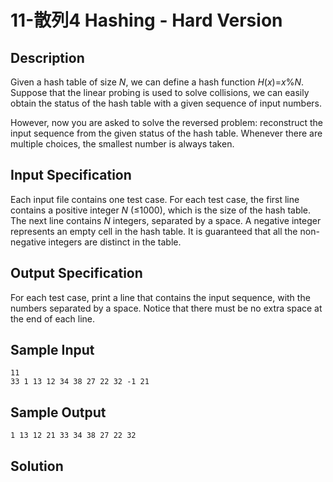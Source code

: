 # 11-散列4 Hashing - Hard Version

## Description

Given a hash table of size *N*, we can define a hash function *H*(*x*)=*x*%*N*. Suppose that the linear probing is used to solve collisions, we can easily obtain the status of the hash table with a given sequence of input numbers.

However, now you are asked to solve the reversed problem: reconstruct the input sequence from the given status of the hash table. Whenever there are multiple choices, the smallest number is always taken.



## Input Specification

Each input file contains one test case. For each test case, the first line contains a positive integer *N* (≤1000), which is the size of the hash table. The next line contains *N* integers, separated by a space. A negative integer represents an empty cell in the hash table. It is guaranteed that all the non-negative integers are distinct in the table.



## Output Specification

For each test case, print a line that contains the input sequence, with the numbers separated by a space. Notice that there must be no extra space at the end of each line.



## Sample Input

```
11
33 1 13 12 34 38 27 22 32 -1 21
```



## Sample Output

```
1 13 12 21 33 34 38 27 22 32
```



## Solution

```C
```


